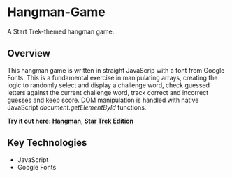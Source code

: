# Hangman-Game
A Start Trek-themed hangman game.

## Overview
This hangman game is written in straight JavaScrip with a font from Google Fonts. This is a fundamental exercise in manipulating arrays, creating the logic to randomly select and display a challenge word, check guessed letters against the current challenge word, track correct and incorrect guesses and keep score. DOM manipulation is handled with native JavaScript *document.getElementById* functions.

**Try it out here: [Hangman, Star Trek Edition](https://rgerboth.github.io/Hangman-Game/ "Title")**

## Key Technologies
* JavaScript
* Google Fonts
